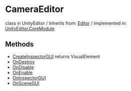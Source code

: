 # CameraEditor
class in UnityEditor
 / Inherits from: <a href="https://docs.unity3d.com/6000.2/Documentation/ScriptReference/Editor.html">Editor</a> / Implemented in: <a href="https://docs.unity3d.com/6000.2/Documentation/ScriptReference/UnityEditor.CoreModule.html">UnityEditor.CoreModule</a>

## Methods
- <a href="https://docs.unity3d.com/6000.2/Documentation/ScriptReference/CameraEditor.CreateInspectorGUI.html">CreateInspectorGUI</a> returns VisualElement
- <a href="https://docs.unity3d.com/6000.2/Documentation/ScriptReference/CameraEditor.OnDestroy.html">OnDestroy</a>
- <a href="https://docs.unity3d.com/6000.2/Documentation/ScriptReference/CameraEditor.OnDisable.html">OnDisable</a>
- <a href="https://docs.unity3d.com/6000.2/Documentation/ScriptReference/CameraEditor.OnEnable.html">OnEnable</a>
- <a href="https://docs.unity3d.com/6000.2/Documentation/ScriptReference/CameraEditor.OnInspectorGUI.html">OnInspectorGUI</a>
- <a href="https://docs.unity3d.com/6000.2/Documentation/ScriptReference/CameraEditor.OnSceneGUI.html">OnSceneGUI</a>
